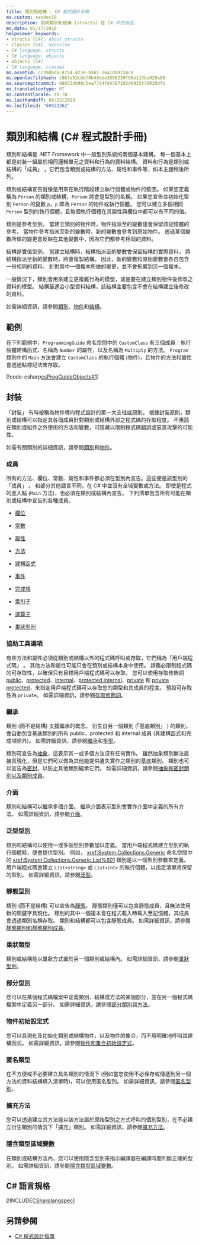 ```yaml
---
title: 類別和結構 - C# 程式設計手冊
ms.custom: seodec18
description: 說明類別和結構 (structs) 在 C# 中的用途。
ms.date: 01/17/2016
helpviewer_keywords:
- structs [C#], about structs
- classes [C#], overview
- C# language, structs
- C# language, objects
- objects [C#]
- C# language, classes
ms.assetid: cc39dbda-8754-423e-b5b1-16a1db0734c0
ms.openlocfilehash: c0b7e52cbbf0b49dee3598239f96e113ba929a80
ms.sourcegitcommit: 68653db98c5ea7744fd438710248935f70020dfb
ms.translationtype: HT
ms.contentlocale: zh-TW
ms.lasthandoff: 08/22/2019
ms.locfileid: "69922262"
---
```

# <a name="classes-and-structs-c-programming-guide"></a>類別和結構 (C# 程式設計手冊)
類別和結構是 .NET Framework 中一般型別系統的兩個基本建構。 每一個基本上都是封裝一組屬於相同邏輯單元之資料和行為的資料結構。 資料和行為是類別或結構的「成員」  ，它們包含類別或結構的方法、屬性和事件等，如本主題稍後所列。  
  
 類別或結構宣告就像是用來在執行階段建立執行個體或物件的藍圖。 如果您定義稱為 `Person` 的類別或結構，`Person` 將會是型別的名稱。 如果您宣告並初始化型別 `Person` 的變數 `p`，`p` 即為 `Person` 的物件或執行個體。 您可以建立多個相同 `Person` 型別的執行個體，且每個執行個體在其屬性與欄位中都可以有不同的值。  
  
 類別是參考型別。 當建立類別的物件時，物件指派至的變數僅會保留該記憶體的參考。 當物件參考指派至新的變數時，新的變數會參考到原始物件。 透過某個變數所做的變更會反映在其他變數中，因為它們都參考相同的資料。  
  
 結構是實值型別。 當建立結構時，結構指派至的變數會保留結構的實際資料。 將結構指派至新的變數時，將會複製結構。 因此，新的變數和原始變數會各自包含一份相同的資料。 針對其中一個複本所做的變更，並不會影響到另一個複本。  
  
 一般情況下，類別會用來建立更複雜行為的模型，或是要在建立類別物件後修改之資料的模型。 結構最適合小型資料結構，該結構主要包含不會在結構建立後修改的資料。  
  
 如需詳細資訊，請參閱[類別](./classes.md)、[物件](./objects.md)和[結構](./structs.md)。  
  
## <a name="example"></a>範例  
 在下列範例中，`ProgrammingGuide` 命名空間中的 `CustomClass` 有三個成員：執行個體建構函式、名稱為 `Number` 的屬性，以及名稱為 `Multiply` 的方法。 `Program` 類別中的 `Main` 方法會建立 `CustomClass` 的執行個體 (物件)，且物件的方法和屬性會透過點標記法來存取。
  
 [!code-csharp[csProgGuideObjects#1](../../../../samples/snippets/csharp/programming-guide/classes-and-structs/class1.cs#1)]  
  
## <a name="encapsulation"></a>封裝  
 「封裝」  有時被稱為物件導向程式設計的第一大支柱或原則。 根據封裝原則，類別或結構可以指定其各個成員針對類別或結構外部之程式碼的存取程度。 不應該在類別或組件之外使用的方法和變數，可隱藏以限制程式碼錯誤或惡意攻擊的可能性。  
  
 如需有關類別的詳細資訊，請參閱[類別](./classes.md)和[物件](./objects.md)。  
  
### <a name="members"></a>成員  
 所有的方法、欄位、常數、屬性和事件都必須在型別內宣告。這些便是該型別的「成員」  。 和部分其他語言不同，在 C# 中並沒有全域變數或方法。 即使是程式的進入點 (`Main` 方法)，也必須在類別或結構內宣告。 下列清單包含所有可能在類別或結構中宣告的各種成員。  
  
- [欄位](./fields.md)  
  
- [常數](./constants.md)  
  
- [屬性](./properties.md)  
  
- [方法](./methods.md)  
  
- [建構函式](./constructors.md)  
  
- [事件](../events/index.md)  
  
- [完成項](./destructors.md)  
  
- [索引子](../indexers/index.md)  
  
- [運算子](../../language-reference/operators/index.md)  
  
- [巢狀型別](./nested-types.md)  
  
### <a name="accessibility"></a>協助工具選項  
 有些方法和屬性必須從類別或結構以外的程式碼呼叫或存取，它們稱為「用戶端程式碼」  。 其他方法和屬性可能只會在類別或結構本身中使用。 請務必限制程式碼的可存取性，以確保只有目標用戶端程式碼可以存取。 您可以使用存取修飾詞 [public](../../language-reference/keywords/public.md)、[protected](../../language-reference/keywords/protected.md)、[internal](../../language-reference/keywords/internal.md)、[protected internal](../../language-reference/keywords/protected-internal.md)、[private](../../language-reference/keywords/private.md) 和 [private protected](../../language-reference/keywords/private-protected.md)，來指定用戶端程式碼可以存取您的類型和其成員的程度。 預設可存取性為 `private`。 如需詳細資訊，請參閱[存取修飾詞](./access-modifiers.md)。  
  
### <a name="inheritance"></a>繼承  
 類別 (而不是結構) 支援繼承的概念。 衍生自另一個類別 (「基底類別」  ) 的類別，會自動包含基底類別的所有 public、protected 和 internal 成員 (其建構函式和完成項除外)。 如需詳細資訊，請參閱[繼承](./inheritance.md)和[多型](./polymorphism.md)。  
  
 類別可宣告為[抽象](../../language-reference/keywords/abstract.md)，這表示其一或多個方法沒有任何實作。 雖然抽象類別無法直接具現化，但是它們可以做為其他能提供遺失實作之類別的基底類別。 類別也可以宣告為[密封](../../language-reference/keywords/sealed.md)，以防止其他類別繼承它們。 如需詳細資訊，請參閱[抽象和密封類別以及類別成員](./abstract-and-sealed-classes-and-class-members.md)。  
  
### <a name="interfaces"></a>介面  
 類別和結構可以繼承多個介面。 繼承介面表示型別會實作介面中定義的所有方法。 如需詳細資訊，請參閱[介面](../interfaces/index.md)。  
  
### <a name="generic-types"></a>泛型型別  
 類別和結構可以使用一或多個型別參數加以定義。 當用戶端程式碼建立型別的執行個體時，便會提供型別。 例如， <xref:System.Collections.Generic> 命名空間中的 <xref:System.Collections.Generic.List%601> 類別是以一個型別參數來定義。 用戶端程式碼會建立 `List<string>` 或 `List<int>` 的執行個體，以指定清單將保留的型別。 如需詳細資訊，請參閱[泛型](../generics/index.md)。  
  
### <a name="static-types"></a>靜態型別  
 類別 (而不是結構) 可以宣告為[靜態](../../language-reference/keywords/static.md)。 靜態類別僅可以包含靜態成員，且無法使用新的關鍵字具現化。 類別的其中一個複本會在程式載入時載入至記憶體，其成員會透過類別名稱存取。 類別和結構都可以包含靜態成員。 如需詳細資訊，請參閱[靜態類別和靜態類別成員](./static-classes-and-static-class-members.md)。  
  
### <a name="nested-types"></a>巢狀類型  
 類別或結構能以巢狀方式置於另一個類別或結構內。 如需詳細資訊，請參閱[巢狀型別](./nested-types.md)。  
  
### <a name="partial-types"></a>部分型別  
 您可以在某個程式碼檔案中定義類別、結構或方法的某個部分，並在另一個程式碼檔案中定義另一部分。 如需詳細資訊，請參閱[部分類別與方法](./partial-classes-and-methods.md)。  
  
### <a name="object-initializers"></a>物件初始設定式  
 您可以具現化及初始化類別或結構物件，以及物件的集合，而不用明確地呼叫其建構函式。 如需詳細資訊，請參閱[物件和集合初始設定式](./object-and-collection-initializers.md)。  
  
### <a name="anonymous-types"></a>匿名類型  
 在不方便或不必要建立具名類別的情況下 (例如當您使用不必保存或傳遞到另一個方法的資料結構填入清單時)，可以使用匿名型別。 如需詳細資訊，請參閱[匿名型別](./anonymous-types.md)。  
  
### <a name="extension-methods"></a>擴充方法  
 您可以透過建立其方法能以該方法屬於原始型別之方式呼叫的個別型別，在不必建立衍生類別的情況下「擴充」類別。 如需詳細資訊，請參閱[擴充方法](./extension-methods.md)。  
  
### <a name="implicitly-typed-local-variables"></a>隱含類型區域變數  
 在類別或結構方法內，您可以使用隱含型別來指示編譯器在編譯時間判斷正確的型別。 如需詳細資訊，請參閱[隱含類型區域變數](./implicitly-typed-local-variables.md)。  
  
## <a name="c-language-specification"></a>C# 語言規格  
 [!INCLUDE[CSharplangspec](~/includes/csharplangspec-md.md)]  
  
## <a name="see-also"></a>另請參閱

- [C# 程式設計指南](../index.md)
